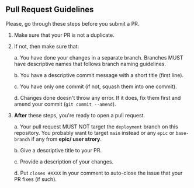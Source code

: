 ## Pull Request Guidelines
Please, go through these steps before you submit a PR.

1. Make sure that your PR is not a duplicate.
2. If not, then make sure that:

    a. You have done your changes in a separate branch. Branches MUST have descriptive names that follows branch naming guidelines.

    b. You have a descriptive commit message with a short title (first line).

    c. You have only one commit (if not, squash them into one commit).

    d. Changes done doesn't throw any error. If it does, fix them first and amend your commit (`git commit --amend`).

3. **After** these steps, you're ready to open a pull request.

    a. Your pull request MUST NOT target the `deployment` branch on this repository. You probably want to target `main` instead or any `epic` or `base-branch` if any from **epic/ user strory**.

    b. Give a descriptive title to your PR.

    c. Provide a description of your changes.

    d. Put `closes #XXXX` in your comment to auto-close the issue that your PR fixes (if such).

